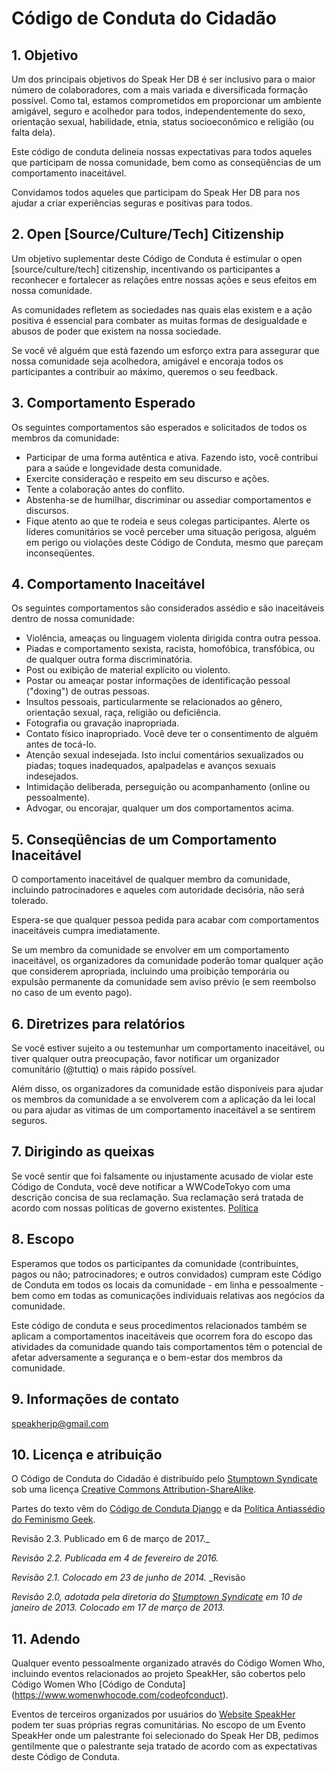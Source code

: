 # Código de Conduta do Cidadão

## 1. Objetivo

Um dos principais objetivos do Speak Her DB é ser inclusivo para o maior número de colaboradores, com a mais variada e diversificada formação possível. Como tal, estamos comprometidos em proporcionar um ambiente amigável, seguro e acolhedor para todos, independentemente do sexo, orientação sexual, habilidade, etnia, status socioeconômico e religião (ou falta dela).

Este código de conduta delineia nossas expectativas para todos aqueles que participam de nossa comunidade, bem como as conseqüências de um comportamento inaceitável.

Convidamos todos aqueles que participam do Speak Her DB para nos ajudar a criar experiências seguras e positivas para todos.

## 2. Open [Source/Culture/Tech] Citizenship

Um objetivo suplementar deste Código de Conduta é estimular o open [source/culture/tech] citizenship, incentivando os participantes a reconhecer e fortalecer as relações entre nossas ações e seus efeitos em nossa comunidade.

As comunidades refletem as sociedades nas quais elas existem e a ação positiva é essencial para combater as muitas formas de desigualdade e abusos de poder que existem na nossa sociedade.

Se você vê alguém que está fazendo um esforço extra para assegurar que nossa comunidade seja acolhedora, amigável e encoraja todos os participantes a contribuir ao máximo, queremos o seu feedback.

## 3. Comportamento Esperado

Os seguintes comportamentos são esperados e solicitados de todos os membros da comunidade:

 * Participar de uma forma autêntica e ativa. Fazendo isto, você contribui para a saúde e longevidade desta comunidade.
 * Exercite consideração e respeito em seu discurso e ações.
 * Tente a colaboração antes do conflito.
 * Abstenha-se de humilhar, discriminar ou assediar comportamentos e discursos.
 * Fique atento ao que te rodeia e seus colegas participantes. Alerte os líderes comunitários se você perceber uma situação perigosa, alguém em perigo ou violações deste Código de Conduta, mesmo que pareçam inconseqüentes.

## 4. Comportamento Inaceitável

Os seguintes comportamentos são considerados assédio e são inaceitáveis dentro de nossa comunidade:

 * Violência, ameaças ou linguagem violenta dirigida contra outra pessoa.
 * Piadas e comportamento sexista, racista, homofóbica, transfóbica, ou de qualquer outra forma discriminatória.
 * Post ou exibição de material explícito ou violento.
 * Postar ou ameaçar postar informações de identificação pessoal ("doxing") de outras pessoas.
 * Insultos pessoais, particularmente se relacionados ao gênero, orientação sexual, raça, religião ou deficiência.
 * Fotografia ou gravação inapropriada.
 * Contato físico inapropriado. Você deve ter o consentimento de alguém antes de tocá-lo.
 * Atenção sexual indesejada. Isto inclui comentários sexualizados ou piadas; toques inadequados, apalpadelas e avanços sexuais indesejados.
 * Intimidação deliberada, perseguição ou acompanhamento (online ou pessoalmente).
 * Advogar, ou encorajar, qualquer um dos comportamentos acima.

## 5. Conseqüências de um Comportamento Inaceitável

O comportamento inaceitável de qualquer membro da comunidade, incluindo patrocinadores e aqueles com autoridade decisória, não será tolerado.

Espera-se que qualquer pessoa pedida para acabar com comportamentos inaceitáveis cumpra imediatamente.

Se um membro da comunidade se envolver em um comportamento inaceitável, os organizadores da comunidade poderão tomar qualquer ação que considerem apropriada, incluindo uma proibição temporária ou expulsão permanente da comunidade sem aviso prévio (e sem reembolso no caso de um evento pago).

## 6. Diretrizes para relatórios

Se você estiver sujeito a ou testemunhar um comportamento inaceitável, ou tiver qualquer outra preocupação, favor notificar um organizador comunitário (@tuttiq) o mais rápido possível.


Além disso, os organizadores da comunidade estão disponíveis para ajudar os membros da comunidade a se envolverem com a aplicação da lei local ou para ajudar as vitimas de um comportamento inaceitável a se sentirem seguros.

## 7. Dirigindo as queixas

Se você sentir que foi falsamente ou injustamente acusado de violar este Código de Conduta, você deve notificar a WWCodeTokyo com uma descrição concisa de sua reclamação. Sua reclamação será tratada de acordo com nossas políticas de governo existentes. [Política](https://www.womenwhocode.com/codeofconduct)


## 8. Escopo

Esperamos que todos os participantes da comunidade (contribuintes, pagos ou não; patrocinadores; e outros convidados) cumpram este Código de Conduta em todos os locais da comunidade - em linha e pessoalmente - bem como em todas as comunicações individuais relativas aos negócios da comunidade.

Este código de conduta e seus procedimentos relacionados também se aplicam a comportamentos inaceitáveis que ocorrem fora do escopo das atividades da comunidade quando tais comportamentos têm o potencial de afetar adversamente a segurança e o bem-estar dos membros da comunidade.

## 9. Informações de contato

speakherjp@gmail.com


## 10. Licença e atribuição

O Código de Conduta do Cidadão é distribuído pelo [Stumptown Syndicate](http://stumptownsyndicate.org) sob uma licença [Creative Commons Attribution-ShareAlike](http://creativecommons.org/licenses/by-sa/3.0/).

Partes do texto vêm do [Código de Conduta Django](https://www.djangoproject.com/conduct/) e da [Política Antiassédio do Feminismo Geek](http://geekfeminism.wikia.com/wiki/Conference_anti-harassment/Policy).

Revisão 2.3. Publicado em 6 de março de 2017._

_Revisão 2.2. Publicada em 4 de fevereiro de 2016._

_Revisão 2.1. Colocado em 23 de junho de 2014._ _Revisão

_Revisão 2.0, adotada pela diretoria do [Stumptown Syndicate](http://stumptownsyndicate.org) em 10 de janeiro de 2013. Colocado em 17 de março de 2013._

## 11. Adendo

Qualquer evento pessoalmente organizado através do Código Women Who, incluindo eventos relacionados ao projeto SpeakHer, são cobertos pelo Código Women Who [Código de Conduta] (https://www.womenwhocode.com/codeofconduct).

Eventos de terceiros organizados por usuários do [Website SpeakHer](https://speakher.jp) podem ter suas próprias regras comunitárias. No escopo de um Evento SpeakHer onde um palestrante foi selecionado do Speak Her DB, pedimos gentilmente que o palestrante seja tratado de acordo com as expectativas deste Código de Conduta.
